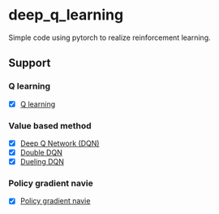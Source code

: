 # deep_q_learning

Simple code using pytorch to realize reinforcement learning.

## Support
### Q learning
- [x] [Q learning](https://github.com/junfeizhuang/deep_q_learning/tree/master/q_learning) 

### Value based method
- [x] [Deep Q Network (DQN)](https://github.com/junfeizhuang/deep_q_learning/tree/master/value_based_method)
- [x] [Double DQN](https://github.com/junfeizhuang/deep_q_learning/tree/master/value_based_method)
- [x] [Dueling DQN](https://github.com/junfeizhuang/deep_q_learning/tree/master/value_based_method)

### Policy gradient navie
- [x] [Policy gradient navie](https://github.com/junfeizhuang/deep_q_learning/tree/master/policy_gradient_naive)
